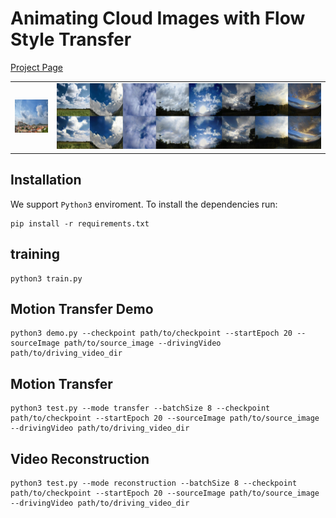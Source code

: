 # Animating Cloud Images with Flow Style Transfer
[Project Page](https://kult0922.github.io/Animating-Cloud-Images-with-Flow-Style-Transfer "Project Page")
<table border="0">
<tr>
<td><img src="https://github.com/Kult0922/Animating-Arbirary-SkyScene/blob/master/figs/driving_video.gif"></td>
<td><img src="https://github.com/Kult0922/Animating-Arbirary-SkyScene/blob/master/figs/generate_videos.gif"></td>
</tr>
</table>

## Installation
We support ```Python3``` enviroment. To install the dependencies run:

```
pip install -r requirements.txt
```

## training

```
python3 train.py
```

## Motion Transfer Demo

```
python3 demo.py --checkpoint path/to/checkpoint --startEpoch 20 --sourceImage path/to/source_image --drivingVideo path/to/driving_video_dir
```

## Motion Transfer

```
python3 test.py --mode transfer --batchSize 8 --checkpoint path/to/checkpoint --startEpoch 20 --sourceImage path/to/source_image --drivingVideo path/to/driving_video_dir
```

## Video Reconstruction

```
python3 test.py --mode reconstruction --batchSize 8 --checkpoint path/to/checkpoint --startEpoch 20 --sourceImage path/to/source_image --drivingVideo path/to/driving_video_dir
```
